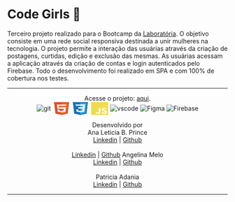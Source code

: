 # Code Girls 🥇

Terceiro projeto realizado para o Bootcamp da [Laboratória](https://www.laboratoria.la/br). O objetivo consiste em uma rede social responsiva destinada a
unir mulheres na tecnologia. O projeto permite a interação das usuárias através da criação de postagens, curtidas, edição e exclusão das mesmas. As usuárias 
acessam a aplicação através da criação de contas e login autenticados pelo Firebase. Todo o desenvolvimento foi realizado em SPA e com 100% de cobertura nos testes.

***
<div align="center">
  
  Acesse o projeto: [aqui](https://code-girlsio.web.app/). 
  <br>
  <img align="center" alt="git" height="30" width="40" src="https://cdn.jsdelivr.net/gh/devicons/devicon/icons/git/git-original.svg" />
  <img align="center" alt="Rafa-HTML" height="30" width="40" src="https://raw.githubusercontent.com/devicons/devicon/master/icons/html5/html5-original.svg">
  <img align="center" alt="Rafa-CSS" height="30" width="40" src="https://raw.githubusercontent.com/devicons/devicon/master/icons/css3/css3-original.svg">
  <img align="center" alt="Rafa-Js" height="30" width="40" src="https://raw.githubusercontent.com/devicons/devicon/master/icons/javascript/javascript-plain.svg">
  <img align="center" alt="vscode" height="30" width="40" src="https://cdn.jsdelivr.net/gh/devicons/devicon/icons/vscode/vscode-original.svg" />
  <img align="center" alt="Figma" height="30" width="40" src="https://cdn.jsdelivr.net/gh/devicons/devicon/icons/figma/figma-original.svg" />
  <img align="center" alt="Firebase" height="30" width="40" src="https://icon-icons.com/pt/icones/busca/firebase" />
  <br>

  Desenvolvido por 
  <br>
  Ana Leticia B. Prince <br> 
  [Linkedin](https://www.linkedin.com/in/analeticiabacha) | [Github](https://github.com/analeticiabacha)
  <br>
  <br>
  [Linkedin](link) | [Github](link)
  Angelina Melo <br>
  [Linkedin]() | [Github]()
  <br>
  <br>
  Patricia Adania <br>
  [Linkedin](https://www.linkedin.com/in/angelinamelo/) | [Github](https://github.com/ajuliamm)
  <br>
  
</div>
 
***
